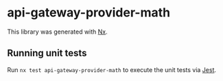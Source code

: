 # api-gateway-provider-math

This library was generated with [Nx](https://nx.dev).

## Running unit tests

Run `nx test api-gateway-provider-math` to execute the unit tests via [Jest](https://jestjs.io).
